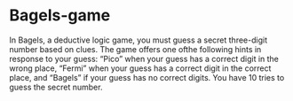 # Bagels-game

In Bagels, a deductive logic game, you must guess a secret three-digit number based on clues. 
The game offers one ofthe following hints in response to your guess:
“Pico” when your guess has a correct digit in the wrong place, 
“Fermi” when your guess has a correct digit in the correct place, and 
“Bagels” if your guess has no correct digits. 
You have 10 tries to guess the secret number.
